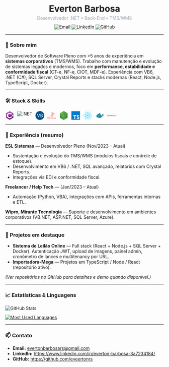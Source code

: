 <!-- README.md - Everton Barbosa (HTML + Markdown) -->
<div align="center" style="line-height:1.2">
  <h1 style="margin:8px 0 0;">Everton Barbosa</h1>
  <p style="margin:4px 0 12px; color:var(--color-muted,#9aa4b2)">Desenvolvedor .NET • Back-End • TMS/WMS</p>

  <!-- Contact badges -->
  <p style="margin:6px 0">
    <a href="mailto:evertonbarbosars@gmail.com">
      <img alt="Email" src="https://img.shields.io/badge/email-evertonbarbosars@gmail.com-blue?logo=gmail&style=for-the-badge" />
    </a>
    <a href="https://www.linkedin.com/in/everton-barbosa-3a7234184/">
      <img alt="LinkedIn" src="https://img.shields.io/badge/LinkedIn-Connect-blue?logo=linkedin&style=for-the-badge" />
    </a>
    <a href="https://github.com/eveertonrs">
      <img alt="GitHub" src="https://img.shields.io/badge/GitHub-eveertonrs-black?logo=github&style=for-the-badge" />
    </a>
  </p>
</div>

---

### 🔎 Sobre mim
Desenvolvedor de Software Pleno com >5 anos de experiência em **sistemas corporativos** (TMS/WMS). Trabalho com manutenção e evolução de sistemas legados e modernos, foco em **performance, estabilidade e conformidade fiscal** (CT-e, NF-e, CIOT, MDF-e). Experiência com VB6, .NET (C#), SQL Server, Crystal Reports e stacks modernas (React, Node.js, TypeScript, Docker).

---

### 🛠 Stack & Skills
<div style="display:flex;gap:10px;flex-wrap:wrap">
  <img alt="C#" src="https://raw.githubusercontent.com/devicons/devicon/master/icons/csharp/csharp-original.svg" height="28"/>
  <img alt=".NET" src="https://cdn.jsdelivr.net/gh/devicons/devicon/icons/dot-net/dot-net-plain-wordmark.svg" height="28"/>
  <img alt="VB6" src="https://raw.githubusercontent.com/devicons/devicon/master/icons/visualbasic/visualbasic-plain.svg" height="28"/>
  <img alt="SQL Server" src="https://raw.githubusercontent.com/devicons/devicon/master/icons/microsoftsqlserver/microsoftsqlserver-plain-wordmark.svg" height="28"/>
  <img alt="Node.js" src="https://raw.githubusercontent.com/devicons/devicon/master/icons/nodejs/nodejs-original.svg" height="28"/>
  <img alt="TypeScript" src="https://raw.githubusercontent.com/devicons/devicon/master/icons/typescript/typescript-original.svg" height="28"/>
  <img alt="React" src="https://raw.githubusercontent.com/devicons/devicon/master/icons/react/react-original.svg" height="28"/>
  <img alt="Docker" src="https://raw.githubusercontent.com/devicons/devicon/master/icons/docker/docker-original.svg" height="28"/>
  <img alt="Oracle" src="https://raw.githubusercontent.com/devicons/devicon/master/icons/oracle/oracle-original.svg" height="28"/>
</div>

---

### 💼 Experiência (resumo)
**ESL Sistemas** — Desenvolvedor Pleno (Nov/2023 – Atual)  
- Sustentação e evolução do TMS/WMS (módulos fiscais e controle de estoque).  
- Desenvolvimento em VB6 / .NET, SQL avançado, relatórios com Crystal Reports.  
- Integrações via EDI e conformidade fiscal.

**Freelancer / Help Tech** — (Jan/2023 – Atual)  
- Automação (Python, VBA), integrações com APIs, ferramentas internas e ETL.

**Wipro, Mirante Tecnologia** — Suporte e desenvolvimento em ambientes corporativos (VB.NET, ASP.NET, SQL Server, Azure).

---

### 🚀 Projetos em destaque
- **Sistema de Leilão Online** — Full stack (React + Node.js + SQL Server + Docker). Autenticação JWT, upload de imagens, painel admin, cronômetro de lances e multitenancy por URL.  
- **Importadora-Mega** — Projetos em TypeScript / Node / React (repositório ativo).

*(Ver repositórios no GitHub para detalhes e demo quando disponível.)*

---

### 📈 Estatísticas & Linguagens
<div style="display:flex;gap:12px;align-items:center;flex-wrap:wrap">
  <img alt="GitHub Stats" src="https://github-readme-stats.vercel.app/api?username=eveertonrs&show_icons=true&theme=dark&hide_border=true" width="420"/>
  <a href="https://github.com/eveertonrs/github-readme-stats">
    <img alt="Most Used Languages" src="https://github-readme-stats.vercel.app/api/top-langs/?username=eveertonrs&layout=compact&theme=dark&hide_border=true" width="260"/>
  </a>
</div>

---

### 📫 Contato
- **Email:** evertonbarbosars@gmail.com  
- **LinkedIn:** https://www.linkedin.com/in/everton-barbosa-3a7234184/  
- **GitHub:** https://github.com/eveertonrs
